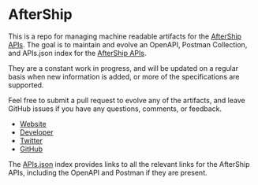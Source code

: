 # AfterShipThis is a repo for managing machine readable artifacts for the [AfterShip APIs](https://www.aftership.com/). The goal is to maintain and evolve an OpenAPI, Postman Collection, and APIs.json index for the [AfterShip APIs](https://www.aftership.com/).They are a constant work in progress, and will be updated on a regular basis when new information is added, or more of the specifications are supported.Feel free to submit a pull request to evolve any of the artifacts, and leave GitHub issues if you have any questions, comments, or feedback.- [Website](https://www.aftership.com/)- [Developer](https://www.aftership.com/)- [Twitter](https://twitter.com/aftership)- [GitHub](https://github.com/AfterShip)The [APIs.json](https://github.com/api-evangelist/aftership/blob/master/apis.json) index provides links to all the relevant links for the AfterShip APIs, including the OpenAPI and Postman if they are present.